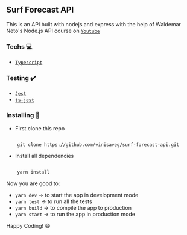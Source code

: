 ## Surf Forecast API

This is an API built with nodejs and express with the help of Waldemar Neto's Node.js API course on [`Youtube`](https://www.youtube.com/watch?v=W2ld5xRS3cY&list=PLz_YTBuxtxt6_Zf1h-qzNsvVt46H8ziKh&index=2)

### Techs :computer:

- [`Typescript`](https://www.typescriptlang.org)

### Testing :heavy_check_mark:

- [`Jest`](https://jestjs.io)
- [`ts-jest`](https://kulshekhar.github.io/ts-jest/)

### Installing :construction_worker:

- First clone this repo

```

    git clone https://github.com/vinisaveg/surf-forecast-api.git

```

- Install all dependencies

```

    yarn install

```

Now you are good to:

- `yarn dev` -> to start the app in development mode
- `yarn test` -> to run all the tests
- `yarn build` -> to compile the app to production
- `yarn start` -> to run the app in production mode

Happy Coding! :smile:
